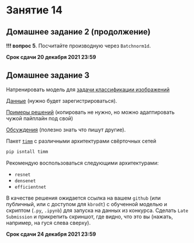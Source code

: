 # Занятие 14

## Домашнее задание 2 (продолжение)

**!!! вопрос 5**. Посчитайте производную через `Batchnorm1d`.

**Срок сдачи 20 декабря 2021 23:59**

## Домашнее задание 3

Натренировать модель для [задачи классификации
изображений](https://www.kaggle.com/c/recursion-cellular-image-classification/overview)

[Данные](https://www.kaggle.com/c/recursion-cellular-image-classification/data)
(нужно будет зарегистрироваться).

[Примеры
решений](https://www.kaggle.com/c/recursion-cellular-image-classification/code)
(копировать не нужно, но можно адаптировать чужой пайплайн под свой)

[Обсуждения](https://www.kaggle.com/c/recursion-cellular-image-classification/discussion) (полезно знать что пишут другие).

Пакет [`timm`](https://github.com/rwightman/pytorch-image-models) с различными
архитектурами свёрточных сетей

```bash
pip isntall timm
```

Рекомендую воспользоваться следующими архитектурами:

- `resnet`
- `densenet`
- `efficientnet`

В качестве решения ожидается ссылка на вашем `github` (или публичный, или с
доступом для `kbrodt`) с обученной моделью и скриптом (`.py`, `.ipynb`) для
запуска на данных из конкурса. Сделать `Late Submission` и прикрепить скриншот,
где видно, что это вы (нажать, например, на гуся слева сверху).

**Срок сдачи 24 декабря 2021 23:59**
